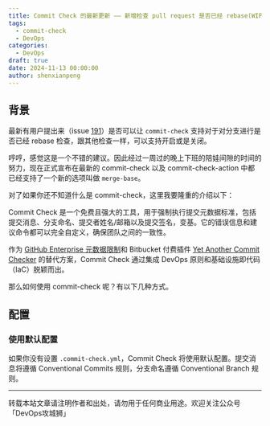 ```yaml
---
title: Commit Check 的最新更新 —— 新增检查 pull request 是否已经 rebase(WIP)
tags:
  - commit-check
  - DevOps
categories:
  - DevOps
draft: true
date: 2024-11-13 00:00:00
author: shenxianpeng
---
```


## 背景

最新有用户提出来（issue [191](https://github.com/commit-check/commit-check/issues/191)）是否可以让 `commit-check` 支持对于对分支进行是否已经 rebase 检查，跟其他检查一样，可以支持开启或是关闭。

哼哼，感觉这是一个不错的建议。因此经过一周过的晚上下班的陪娃间隙的时间的努力，现在正式宣布在最新的 commit-check 以及 commit-check-action 中都已经支持了一个新的选项叫做 `merge-base`。


对了如果你还不知道什么是 commit-check，这里我要隆重的介绍以下：

Commit Check 是一个免费且强大的工具，用于强制执行提交元数据标准，包括提交消息、分支命名、提交者姓名/邮箱以及提交签名，变基。它的错误信息和建议命令都可以完全自定义，确保团队之间的一致性。

作为 [GitHub Enterprise 元数据限制](https://docs.github.com/en/enterprise-server@3.11/repositories/configuring-branches-and-merges-in-your-repository/managing-rulesets/available-rules-for-rulesets#metadata-restrictions)和 Bitbucket 付费插件 [Yet Another Commit Checker](https://marketplace.atlassian.com/apps/1211854/yet-another-commit-checker?tab=overview&hosting=datacenter) 的替代方案，Commit Check 通过集成 DevOps 原则和基础设施即代码（IaC）脱颖而出。

那么如何使用 commit-check 呢？有以下几种方式。

## 配置

### 使用默认配置

如果你没有设置 `.commit-check.yml`，Commit Check 将使用默认配置。提交消息将遵循 Conventional Commits 规则，分支命名遵循 Conventional Branch 规则。

---

转载本站文章请注明作者和出处，请勿用于任何商业用途。欢迎关注公众号「DevOps攻城狮」
